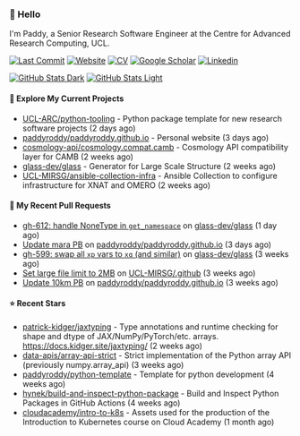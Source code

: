 ### 👋 Hello

I'm Paddy, a Senior Research Software Engineer at the Centre for Advanced
Research Computing, UCL.

[![Last Commit](https://img.shields.io/github/last-commit/paddyroddy/paddyroddy/main?label=updated)](https://github.com/paddyroddy)
[![Website](https://img.shields.io/badge/GitHub%20Pages-222?logo=githubpages&logoColor=fff&style=for-the-badge&style=flat)](https://paddyroddy.github.io)
[![CV](https://img.shields.io/badge/CV-PDF-pink.svg)](https://paddyroddy.github.io/cv)
[![Google Scholar](https://img.shields.io/badge/Google%20Scholar-4285F4?logo=googlescholar&logoColor=fff&style=for-the-badge&style=flat)](https://scholar.google.com/citations?user=OFigHUwAAAAJ)
[![Linkedin](https://img.shields.io/badge/LinkedIn-0A66C2?logo=linkedin&logoColor=fff&style=for-the-badge&style=flat)](https://www.linkedin.com/in/patrickjamesroddy)

[![GitHub Stats Dark](https://github-readme-stats-paddyroddy.vercel.app/api?username=paddyroddy&disable_animations=true&hide_border=true&hide_title=true&include_all_commits=true&rank_icon=github&show=prs_merged,reviews&show_icons=true&theme=tokyonight)](https://github.com/paddyroddy/paddyroddy#gh-dark-mode-only)
[![GitHub Stats Light](https://github-readme-stats-paddyroddy.vercel.app/api?username=paddyroddy&disable_animations=true&hide_border=true&hide_title=true&include_all_commits=true&rank_icon=github&show=prs_merged,reviews&show_icons=true&theme=default)](https://github.com/paddyroddy/paddyroddy#gh-light-mode-only)

#### 👷 Explore My Current Projects

- [UCL-ARC/python-tooling](https://github.com/UCL-ARC/python-tooling) - Python package template for new research software projects
  (2 days ago)
- [paddyroddy/paddyroddy.github.io](https://github.com/paddyroddy/paddyroddy.github.io) - Personal website
  (3 days ago)
- [cosmology-api/cosmology.compat.camb](https://github.com/cosmology-api/cosmology.compat.camb) - Cosmology API compatibility layer for CAMB
  (2 weeks ago)
- [glass-dev/glass](https://github.com/glass-dev/glass) - Generator for Large Scale Structure
  (2 weeks ago)
- [UCL-MIRSG/ansible-collection-infra](https://github.com/UCL-MIRSG/ansible-collection-infra) - Ansible Collection to configure infrastructure for XNAT and OMERO
  (2 weeks ago)

#### 🔨 My Recent Pull Requests

- [gh-612: handle NoneType in `get_namespace`](https://github.com/glass-dev/glass/pull/613) on [glass-dev/glass](https://github.com/glass-dev/glass)
  (1 day ago)
- [Update mara PB](https://github.com/paddyroddy/paddyroddy.github.io/pull/124) on [paddyroddy/paddyroddy.github.io](https://github.com/paddyroddy/paddyroddy.github.io)
  (3 days ago)
- [gh-599: swap all `xp` vars to `xq` (and similar)](https://github.com/glass-dev/glass/pull/600) on [glass-dev/glass](https://github.com/glass-dev/glass)
  (3 weeks ago)
- [Set large file limit to 2MB](https://github.com/UCL-MIRSG/.github/pull/174) on [UCL-MIRSG/.github](https://github.com/UCL-MIRSG/.github)
  (3 weeks ago)
- [Update 10km PB](https://github.com/paddyroddy/paddyroddy.github.io/pull/123) on [paddyroddy/paddyroddy.github.io](https://github.com/paddyroddy/paddyroddy.github.io)
  (3 weeks ago)

#### ⭐ Recent Stars

- [patrick-kidger/jaxtyping](https://github.com/patrick-kidger/jaxtyping) - Type annotations and runtime checking for shape and dtype of JAX/NumPy/PyTorch/etc. arrays. https://docs.kidger.site/jaxtyping/
  (2 weeks ago)
- [data-apis/array-api-strict](https://github.com/data-apis/array-api-strict) - Strict implementation of the Python array API (previously numpy.array_api)
  (3 weeks ago)
- [paddyroddy/python-template](https://github.com/paddyroddy/python-template) - Template for python development
  (4 weeks ago)
- [hynek/build-and-inspect-python-package](https://github.com/hynek/build-and-inspect-python-package) - Build and Inspect Python Packages in GitHub Actions
  (4 weeks ago)
- [cloudacademy/intro-to-k8s](https://github.com/cloudacademy/intro-to-k8s) - Assets used for the production of the Introduction to Kubernetes course on Cloud Academy
  (1 month ago)

